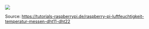 <img src="https://tutorials-raspberrypi.de/wp-content/uploads/luftfeuchtigkeit_DHT11_Steckplatine-600x476.png">

Source: https://tutorials-raspberrypi.de/raspberry-pi-luftfeuchtigkeit-temperatur-messen-dht11-dht22

